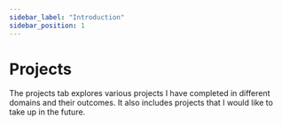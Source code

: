 ```yaml
---
sidebar_label: "Introduction"
sidebar_position: 1
---
```


# Projects

The projects tab explores various projects I have completed in different domains and their outcomes. It also includes projects that I would like to take up in the future.